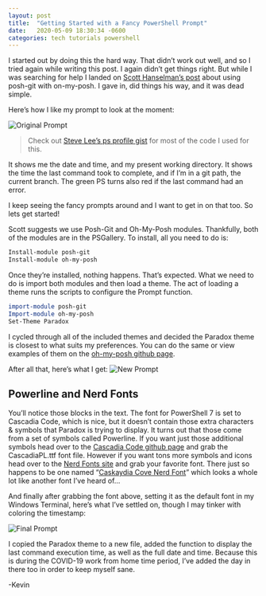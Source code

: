 ```yaml
---
layout: post
title:  "Getting Started with a Fancy PowerShell Prompt"
date:   2020-05-09 18:30:34 -0600
categories: tech tutorials powershell
---
```


I started out by doing this the hard way. That didn’t work out well, and so I tried again while writing this post. I again didn’t get things right. But while I was searching for help I landed on [Scott Hanselman’s post][shanselman-prompt] about using posh-git with on-my-posh. I gave in, did things his way, and it was dead simple.

Here’s how I like my prompt to look at the moment:

![Original Prompt](/assets/Fancy-PSPrompt-old.png)

> Check out [Steve Lee’s ps profile gist][steve-lee-gist] for most of the code I used for this.

It shows me the date and time, and my present working directory. It shows the time the last command took to complete, and if I’m in a git path, the current branch. The green PS turns also red if the last command had an error.

I keep seeing the fancy prompts around and I want to get in on that too. So lets get started!

Scott suggests we use Posh-Git and Oh-My-Posh modules. Thankfully, both of the modules are in the PSGallery. To install, all you need to do is:

```powershell
Install-module posh-git
Install-module oh-my-posh
```

Once they’re installed, nothing happens. That’s expected. What we need to do is import both modules and then load a theme. The act of loading a theme runs the scripts to configure the Prompt function.

```powershell
import-module posh-git
Import-module oh-my-posh
Set-Theme Paradox
```

I cycled through all of the included themes and decided the Paradox theme is closest to what suits my preferences. You can do the same or view examples of them on the [oh-my-posh github page][github-ohmyposh].

After all that, here’s what I get:
![New Prompt](/assets/Fancy-PSPrompt-1.png)

## Powerline and Nerd Fonts

You’ll notice those blocks in the text. The font for PowerShell 7 is set to Cascadia Code, which is nice, but it doesn’t contain those extra characters & symbols that Paradox is trying to display. It turns out that those come from a set of symbols called Powerline. If you want just those additional symbols head over to the [Cascadia Code github page][github-cascadia] and grab the CascadiaPL.ttf font file. However if you want tons more symbols and icons head over to the [Nerd Fonts site][nerdfonts] and grab your favorite font. There just so happens to be one named “[Caskaydia Cove Nerd Font][nerdfonts-cascadia]” which looks a whole lot like another font I’ve heard of…

And finally after grabbing the font above, setting it as the default font in my Windows Terminal, here’s what I’ve settled on, though I may tinker with coloring the timestamp:

![Final Prompt](/assets/Fancy-PSPrompt-2.png)

I copied the Paradox theme to a new file, added the function to display the last command execution time, as well as the full date and time. Because this is during the COVID-19 work from home time period, I’ve added the day in there too in order to keep myself sane.

-Kevin

[shanselman-prompt]:  https://www.hanselman.com/blog/HowToMakeAPrettyPromptInWindowsTerminalWithPowerlineNerdFontsCascadiaCodeWSLAndOhmyposh.aspx
[github-ohmyposh]:    https://github.com/JanDeDobbeleer/oh-my-posh
[steve-lee-gist]:     https://gist.github.com/SteveL-MSFT/a208d2bd924691bae7ec7904cab0bd8e
[github-cascadia]:    https://github.com/microsoft/cascadia-code/releases
[nerdfonts]:          https://www.nerdfonts.com/
[nerdfonts-cascadia]: https://github.com/ryanoasis/nerd-fonts/releases/download/v2.1.0/CascadiaCode.zip
